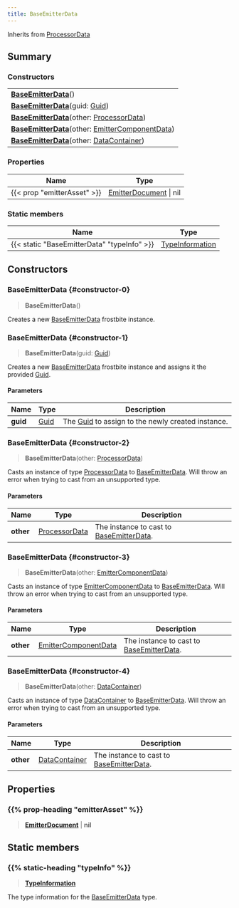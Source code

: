 ```yaml
---
title: BaseEmitterData
---
```


Inherits from [ProcessorData](/vext/ref/fb/processordata)

## Summary

### Constructors

|  |
| --- |
| **[BaseEmitterData](#constructor-0)**() |
| **[BaseEmitterData](#constructor-1)**(guid: [Guid](/vext/ref/shared/type/guid)) |
| **[BaseEmitterData](#constructor-2)**(other: [ProcessorData](/vext/ref/fb/processordata)) |
| **[BaseEmitterData](#constructor-3)**(other: [EmitterComponentData](/vext/ref/fb/emittercomponentdata)) |
| **[BaseEmitterData](#constructor-4)**(other: [DataContainer](/vext/ref/shared/type/datacontainer)) |

### Properties

| Name | Type |
| ---- | ---- |
| {{< prop "emitterAsset" >}} | [EmitterDocument](/vext/ref/fb/emitterdocument) \| nil |

### Static members

| Name | Type |
| ---- | ---- |
| {{< static "BaseEmitterData" "typeInfo" >}} | [TypeInformation](/vext/ref/shared/type/typeinformation) |

## Constructors

### BaseEmitterData {#constructor-0}

> **BaseEmitterData**()

Creates a new [BaseEmitterData](/vext/ref/fb/baseemitterdata) frostbite instance.

### BaseEmitterData {#constructor-1}

> **BaseEmitterData**(guid: [Guid](/vext/ref/shared/type/guid))

Creates a new [BaseEmitterData](/vext/ref/fb/baseemitterdata) frostbite instance and assigns it the provided [Guid](/vext/ref/shared/type/guid).

#### Parameters

| Name | Type | Description |
| ---- | ---- | ----------- |
| **guid** | [Guid](/vext/ref/shared/type/guid) | The [Guid](/vext/ref/shared/type/guid) to assign to the newly created instance. |

### BaseEmitterData {#constructor-2}

> **BaseEmitterData**(other: [ProcessorData](/vext/ref/fb/processordata))

Casts an instance of type [ProcessorData](/vext/ref/fb/processordata) to [BaseEmitterData](/vext/ref/fb/baseemitterdata). Will throw an error when trying to cast from an unsupported type.

#### Parameters

| Name | Type | Description |
| ---- | ---- | ----------- |
| **other** | [ProcessorData](/vext/ref/fb/processordata) | The instance to cast to [BaseEmitterData](/vext/ref/fb/baseemitterdata). |

### BaseEmitterData {#constructor-3}

> **BaseEmitterData**(other: [EmitterComponentData](/vext/ref/fb/emittercomponentdata))

Casts an instance of type [EmitterComponentData](/vext/ref/fb/emittercomponentdata) to [BaseEmitterData](/vext/ref/fb/baseemitterdata). Will throw an error when trying to cast from an unsupported type.

#### Parameters

| Name | Type | Description |
| ---- | ---- | ----------- |
| **other** | [EmitterComponentData](/vext/ref/fb/emittercomponentdata) | The instance to cast to [BaseEmitterData](/vext/ref/fb/baseemitterdata). |

### BaseEmitterData {#constructor-4}

> **BaseEmitterData**(other: [DataContainer](/vext/ref/shared/type/datacontainer))

Casts an instance of type [DataContainer](/vext/ref/shared/type/datacontainer) to [BaseEmitterData](/vext/ref/fb/baseemitterdata). Will throw an error when trying to cast from an unsupported type.

#### Parameters

| Name | Type | Description |
| ---- | ---- | ----------- |
| **other** | [DataContainer](/vext/ref/shared/type/datacontainer) | The instance to cast to [BaseEmitterData](/vext/ref/fb/baseemitterdata). |

## Properties

### {{% prop-heading "emitterAsset" %}}

> **[EmitterDocument](/vext/ref/fb/emitterdocument)** \| **nil**

## Static members

### {{% static-heading "typeInfo" %}}

> **[TypeInformation](/vext/ref/shared/type/typeinformation)**

The type information for the [BaseEmitterData](/vext/ref/fb/baseemitterdata) type.

